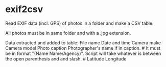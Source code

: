 exif2csv
========

Read EXIF data (incl. GPS) of photos in a folder and make a CSV table.

All photos must be in same folder and with a .jpg extension.

Data extracted and added to table:
File name
Date and time
Camera make
Camera model
Photo caption
Photographer's name if in caption. # It must be in format "(Name Name/Agency)". Script will take whatever is between the open parenthesis and and slash. #
Latitude
Longitude
